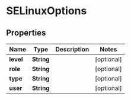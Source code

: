 

# SELinuxOptions

## Properties

Name | Type | Description | Notes
------------ | ------------- | ------------- | -------------
**level** | **String** |  |  [optional]
**role** | **String** |  |  [optional]
**type** | **String** |  |  [optional]
**user** | **String** |  |  [optional]



